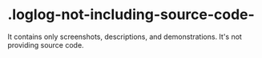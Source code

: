# .loglog-not-including-source-code-
It contains only screenshots, descriptions, and demonstrations. It's not providing source code.
